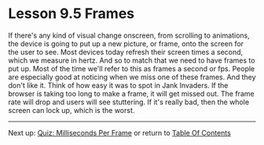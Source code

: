 # Lesson 9.5 Frames

If there's any kind of visual change onscreen, from scrolling to animations, the device is going to put up a new picture, or frame, onto the screen for the user to see. Most devices today refresh their screen times a second, which we measure in hertz. And so to match that we need to have frames to put up. Most of the time we'll refer to this as frames a second or fps. People are especially good at noticing when we miss one of these frames. And they don't like it. Think of how easy it was to spot in Jank Invaders. If the browser is taking too long to make a frame, it will get missed out. The frame rate will drop and users will see stuttering. If it's really bad, then the whole screen can lock up, which is the worst.

- - -
Next up: [Quiz: Milliseconds Per Frame](ND024_Part4_Lesson09_06.md) or return to [Table Of Contents](./ND024_TableOfContents.md)
